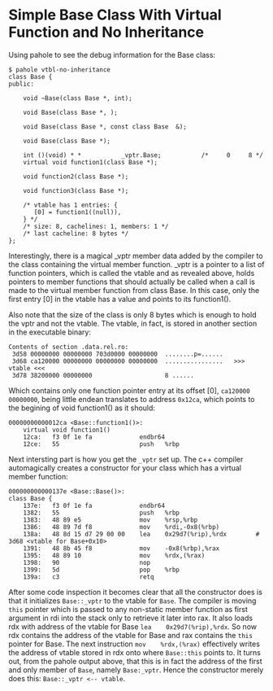 # Simple Base Class With Virtual Function and No Inheritance

Using pahole to see the debug information for the Base class:

```
$ pahole vtbl-no-inheritance
class Base {
public:

	void ~Base(class Base *, int);

	void Base(class Base *, );

	void Base(class Base *, const class Base  &);

	void Base(class Base *);

	int ()(void) * *           _vptr.Base;           /*     0     8 */
	virtual void function1(class Base *);

	void function2(class Base *);

	void function3(class Base *);

	/* vtable has 1 entries: {
	   [0] = function1((null)), 
	} */
	/* size: 8, cachelines: 1, members: 1 */
	/* last cacheline: 8 bytes */
};

```
Interestingly, there is a magical _vptr member data added by the compiler to the class containing the virtual member function. _vptr is a pointer to a list of function pointers, which is called the vtable and as revealed above, holds pointers to member functions that should actually be called when a call is made to the virtual member function from class Base. In this case, only the first entry [0] in the vtable has a value and points to its function1().

Also note that the size of the class is only 8 bytes which is enough to hold the vptr and not the vtable. The vtable, in fact, is stored in another section in the executable binary:

```
Contents of section .data.rel.ro:
 3d58 00000000 00000000 703d0000 00000000  ........p=......
 3d68 ca120000 00000000 00000000 00000000  ................   >>> vtable <<<
 3d78 38200000 00000000                    8 ......        
```
Which contains only one function pointer entry at its offset [0], ```ca120000 00000000```, being little endean translates to address ```0x12ca```, which points to the begining of void function1() as it should:
```
00000000000012ca <Base::function1()>:
    virtual void function1()
    12ca:	f3 0f 1e fa          	endbr64 
    12ce:	55                   	push   %rbp
``` 
Next intersting part is how you get the ```_vptr``` set up. The c++ compiler automagically creates a constructor for your class which has a virtual member function:
```
000000000000137e <Base::Base()>:
class Base {
    137e:	f3 0f 1e fa          	endbr64 
    1382:	55                   	push   %rbp
    1383:	48 89 e5             	mov    %rsp,%rbp
    1386:	48 89 7d f8          	mov    %rdi,-0x8(%rbp)
    138a:	48 8d 15 d7 29 00 00 	lea    0x29d7(%rip),%rdx        # 3d68 <vtable for Base+0x10>
    1391:	48 8b 45 f8          	mov    -0x8(%rbp),%rax
    1395:	48 89 10             	mov    %rdx,(%rax)
    1398:	90                   	nop
    1399:	5d                   	pop    %rbp
    139a:	c3                   	retq   
```
After some code inspection it becomes clear that all the constructor does is that it initializes ```Base::_vptr``` to the vtable for ```Base```. The compiler is moving ```this``` pointer which is passed to any non-static member function as first argument in rdi into the stack only to retrieve it later into rax. It also loads rdx with address of the vtable for Base ```lea    0x29d7(%rip),%rdx```. So now rdx contains the address of the vtable for Base and rax contains the ```this``` pointer for Base. The next instruction ```mov    %rdx,(%rax)``` effectively writes the address of vtable stored in rdx onto where ```Base::this``` points to. It turns out, from the pahole output above, that this is in fact the address of the first and only member of ```Base```, namely ```Base:_vptr```. Hence the constructor merely does this: ```Base::_vptr <-- vtable```.

